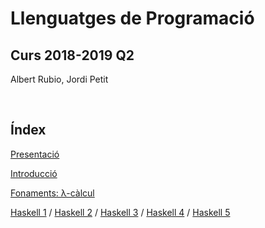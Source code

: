 
# Llenguatges de Programació

## Curs 2018-2019 Q2

Albert Rubio, Jordi Petit

<br/>

## Índex

[Presentació](01-presentacio.html)

[Introducció](02-introduccio.html)

[Fonaments: λ-càlcul](03-lambda-calcul.html)

[Haskell 1](04-haskell.html) /
[Haskell 2](05-haskell.html) /
[Haskell 3](06-haskell.html) /
[Haskell 4](07-haskell.html) /
[Haskell 5](08-haskell.html)

